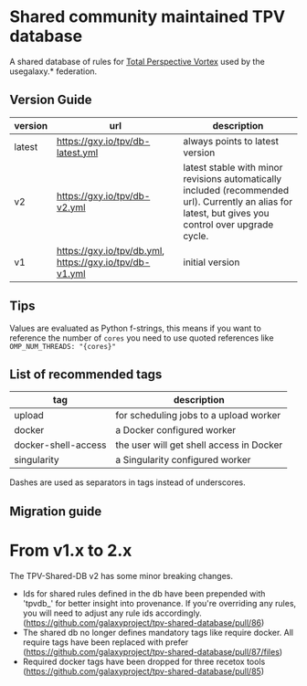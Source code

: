 # Shared community maintained TPV database

A shared database of rules for [Total Perspective Vortex](https://github.com/galaxyproject/total-perspective-vortex) used by the usegalaxy.* federation.

## Version Guide

| version | url                                                     | description                                        |
|---------|---------------------------------------------------------| ---------------------------------------------------|
| latest  | https://gxy.io/tpv/db-latest.yml                        | always points to latest version                    | 
| v2      | https://gxy.io/tpv/db-v2.yml                            | latest stable with minor revisions automatically included (recommended url). Currently an alias for latest, but gives you control over upgrade cycle. |
| v1      | https://gxy.io/tpv/db.yml, https://gxy.io/tpv/db-v1.yml | initial version                                    |


## Tips

Values are evaluated as Python f-strings, this means if you want to reference the number of `cores` you need to use quoted references like
`OMP_NUM_THREADS: "{cores}"`

## List of recommended tags

| tag                | description |
|--------------------|-------------|
|upload              | for scheduling jobs to a upload worker |
|docker              | a Docker configured worker |
|docker-shell-access | the user will get shell access in Docker |
|singularity         | a Singularity configured worker |

Dashes are used as separators in tags instead of underscores.

## Migration guide

# From v1.x to 2.x

The TPV-Shared-DB v2 has some minor breaking changes.

* Ids for shared rules defined in the db have been prepended with 'tpvdb_' for better insight into provenance. If you're overriding any rules, you will need to adjust any rule ids accordingly. (https://github.com/galaxyproject/tpv-shared-database/pull/86)
* The shared db no longer defines mandatory tags like require docker. All require tags have been replaced with prefer (https://github.com/galaxyproject/tpv-shared-database/pull/87/files)
* Required docker tags have been dropped for three recetox tools (https://github.com/galaxyproject/tpv-shared-database/pull/85)

